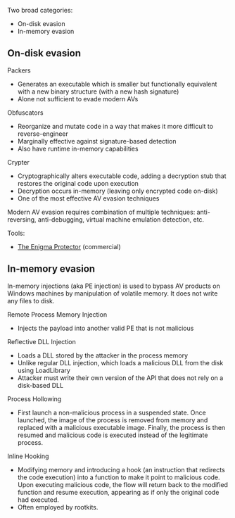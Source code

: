 Two broad categories:
- On-disk evasion
- In-memory evasion

## On-disk evasion

Packers
- Generates an executable which is smaller but functionally equivalent with a new binary structure (with a new hash signature)
- Alone not sufficient to evade modern AVs

Obfuscators
- Reorganize and mutate code in a way that makes it more difficult to reverse-engineer
- Marginally effective against signature-based detection
- Also have runtime in-memory capabilities

Crypter
- Cryptographically alters executable code, adding a decryption stub that restores the original code upon execution
- Decryption occurs in-memory (leaving only encrypted code on-disk)
- One of the most effective AV evasion techniques

Modern AV evasion requires combination of multiple techniques: anti-reversing, anti-debugging, virtual machine emulation detection, etc.

Tools:
- [The Enigma Protector](https://www.enigmaprotector.com/en/home.html) (commercial)

## In-memory evasion
In-memory injections (aka PE injection) is used to bypass AV products on Windows machines by manipulation of volatile memory. It does not write any files to disk.

Remote Process Memory Injection
- Injects the payload into another valid PE that is not malicious

Reflective DLL Injection
- Loads a DLL stored by the attacker in the process memory
- Unlike regular DLL injection, which loads a malicious DLL from the disk using LoadLibrary
- Attacker must write their own version of the API that does not rely on a disk-based DLL

Process Hollowing
- First launch a non-malicious process in a suspended state. Once launched, the image of the process is removed from memory and replaced with a malicious executable image. Finally, the process is then resumed and malicious code is executed instead of the legitimate process.

Inline Hooking
- Modifying memory and introducing a hook (an instruction that redirects the code execution) into a function to make it point to malicious code. Upon executing malicious code, the flow will return back to the modified function and resume execution, appearing as if only the original code had executed.
- Often employed by rootkits.



